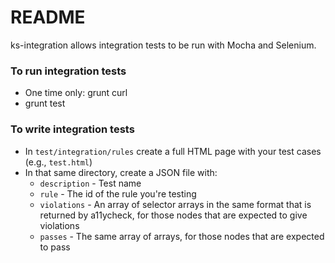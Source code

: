 # README #

ks-integration allows integration tests to be run with Mocha and Selenium.

### To run integration tests ###

* One time only: grunt curl
* grunt test

### To write integration tests ###

* In `test/integration/rules` create a full HTML page with your test cases (e.g., `test.html`)
* In that same directory, create a JSON file with:
  * `description` - Test name
  * `rule` - The id of the rule you're testing
  * `violations` - An array of selector arrays in the same format that is returned by a11ycheck, for those nodes that are expected to give violations
  * `passes` - The same array of arrays, for those nodes that are expected to pass